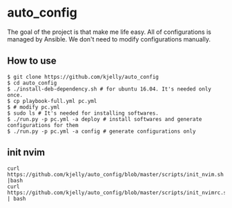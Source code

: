 # auto_config

The goal of the project is that make me life easy. All of configurations
is managed by Ansible. We don't need to modify configurations manually.

## How to use

```
$ git clone https://github.com/kjelly/auto_config
$ cd auto_config
$ ./install-deb-dependency.sh # for ubuntu 16.04. It's needed only once.
$ cp playbook-full.yml pc.yml
$ # modify pc.yml
$ sudo ls # It's needed for installing softwares.
$ ./run.py -p pc.yml -a deploy # install softwares and generate configurations for them
$ ./run.py -p pc.yml -a config # generate configurations only
```

## init nvim
```
curl https://github.com/kjelly/auto_config/blob/master/scripts/init_nvim.sh |bash
curl https://github.com/kjelly/auto_config/blob/master/scripts/init_nvimrc.sh | bash
```
